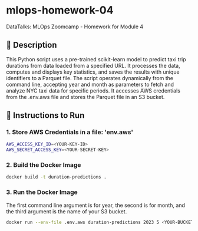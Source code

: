 # mlops-homework-04
DataTalks: MLOps Zoomcamp - Homework for Module 4

## 📝 Description

This Python script uses a pre-trained scikit-learn model to predict taxi trip durations from data loaded from a specified URL. It processes the data, computes and displays key statistics, and saves the results with unique identifiers to a Parquet file. The script operates dynamically from the command line, accepting year and month as parameters to fetch and analyze NYC taxi data for specific periods. It accesses AWS credentials from the .env.aws file and stores the Parquet file in an S3 bucket.

## 🔧 Instructions to Run

### 1. Store AWS Credentials in a file: 'env.aws'

```bash
AWS_ACCESS_KEY_ID=<YOUR-KEY-ID>
AWS_SECRET_ACCESS_KEY=<YOUR-SECRET-KEY>
```

### 2. Build the Docker Image

```bash
docker build -t duration-predictions .
```

### 3. Run the Docker Image

The first command line argument is for year, the second is for month, and the third argument is the name of your S3 bucket.

```bash
docker run --env-file .env.aws duration-predictions 2023 5 <YOUR-BUCKET-NAME>
```
